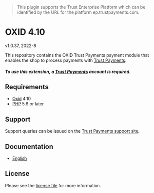 > This plugin supports the Trust Enterprise Platform which can be identified by the URL for the platform ep.trustpayments.com.

# OXID 4.10

v1.0.37, 2022-8

This repository contains the OXID  Trust Payments payment module that enables the shop to process payments with [Trust Payments](https://www.trustpayments.com/).

##### To use this extension, a [Trust Payments](https://ep.trustpayments.com/user/signup)  account is required.

## Requirements

* [Oxid](https://www.oxid-esales.com/) 4.10
* [PHP](http://php.net/) 5.6 or later

## Support

Support queries can be issued on the [Trust Payments support site](https://www.trustpayments.com/contact-us/).

## Documentation

* [English](https://plugin-documentation.ep.trustpayments.com/TrustPayments/oxid-4.10/1.0.37/docs/en/documentation.html)

## License

Please see the [license file](https://github.com/TrustPayments/oxid-4.10/blob/1.0.37/LICENSE) for more information.